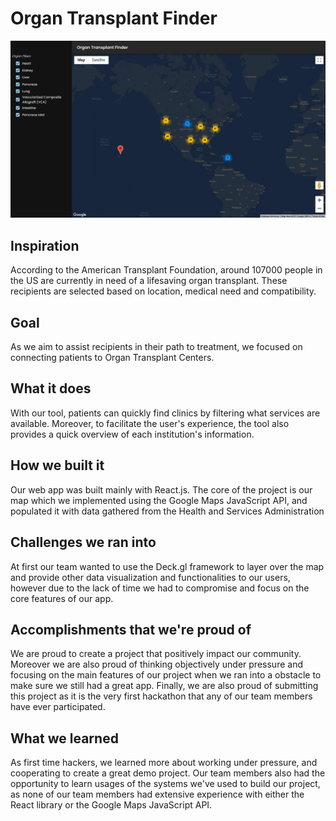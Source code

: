 # Organ Transplant Finder

![Screenshot Example](/screenshot.png)

## Inspiration
According to the American Transplant Foundation, around 107000 people in the US are currently in need of a lifesaving organ transplant. These recipients are selected based on location, medical need and compatibility.

## Goal
As we aim to assist recipients in their path to treatment, we focused on connecting patients to Organ Transplant Centers.

## What it does
With our tool, patients can quickly find clinics by filtering what services are available. Moreover, to facilitate the user's experience, the tool also provides a quick overview of each institution's information.

## How we built it
Our web app was built mainly with React.js. The core of the project is our map which we implemented using the Google Maps JavaScript API, and populated it with data gathered from the Health and Services Administration

## Challenges we ran into
At first our team wanted to use the Deck.gl framework to layer over the map and provide other data visualization and functionalities to our users, however due to the lack of time we had to compromise and focus on the core features of our app. 

## Accomplishments that we're proud of
We are proud to create a project that positively impact our community. Moreover we are also proud of thinking objectively under pressure and focusing on the main features of our project when we ran into a obstacle to make sure we still had a great app. Finally, we are also proud of submitting this project as it is the very first hackathon that any of our team members have ever participated.

## What we learned
As first time hackers, we learned more about working under pressure, and cooperating to create a great demo project. Our team members also had the opportunity to learn usages of the systems we've used to build our project, as none of our team members had extensive experience with either the React library or the Google Maps JavaScript API.
